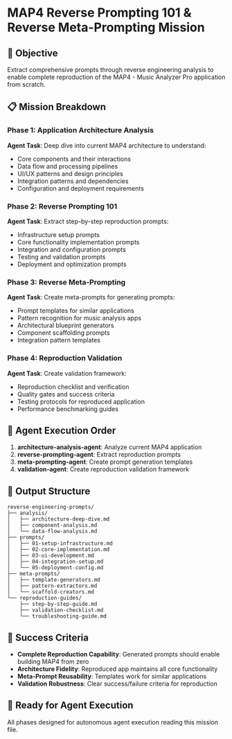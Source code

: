 # MAP4 Reverse Prompting 101 & Reverse Meta-Prompting Mission

## 🎯 Objective
Extract comprehensive prompts through reverse engineering analysis to enable complete reproduction of the MAP4 - Music Analyzer Pro application from scratch.

## 📋 Mission Breakdown

### Phase 1: Application Architecture Analysis
**Agent Task**: Deep dive into current MAP4 architecture to understand:
- Core components and their interactions
- Data flow and processing pipelines  
- UI/UX patterns and design principles
- Integration patterns and dependencies
- Configuration and deployment requirements

### Phase 2: Reverse Prompting 101
**Agent Task**: Extract step-by-step reproduction prompts:
- Infrastructure setup prompts
- Core functionality implementation prompts
- Integration and configuration prompts
- Testing and validation prompts
- Deployment and optimization prompts

### Phase 3: Reverse Meta-Prompting
**Agent Task**: Create meta-prompts for generating prompts:
- Prompt templates for similar applications
- Pattern recognition for music analysis apps
- Architectural blueprint generators
- Component scaffolding prompts
- Integration pattern templates

### Phase 4: Reproduction Validation
**Agent Task**: Create validation framework:
- Reproduction checklist and verification
- Quality gates and success criteria
- Testing protocols for reproduced application
- Performance benchmarking guides

## 🤖 Agent Execution Order

1. **architecture-analysis-agent**: Analyze current MAP4 application
2. **reverse-prompting-agent**: Extract reproduction prompts
3. **meta-prompting-agent**: Create prompt generation templates
4. **validation-agent**: Create reproduction validation framework

## 📁 Output Structure

```
reverse-engineering-prompts/
├── analysis/
│   ├── architecture-deep-dive.md
│   ├── component-analysis.md
│   └── data-flow-analysis.md
├── prompts/
│   ├── 01-setup-infrastructure.md
│   ├── 02-core-implementation.md
│   ├── 03-ui-development.md
│   ├── 04-integration-setup.md
│   └── 05-deployment-config.md
├── meta-prompts/
│   ├── template-generators.md
│   ├── pattern-extractors.md
│   └── scaffold-creators.md
└── reproduction-guides/
    ├── step-by-step-guide.md
    ├── validation-checklist.md
    └── troubleshooting-guide.md
```

## 🎯 Success Criteria

- **Complete Reproduction Capability**: Generated prompts should enable building MAP4 from zero
- **Architecture Fidelity**: Reproduced app maintains all core functionality
- **Meta-Prompt Reusability**: Templates work for similar applications
- **Validation Robustness**: Clear success/failure criteria for reproduction

## 🚀 Ready for Agent Execution

All phases designed for autonomous agent execution reading this mission file.